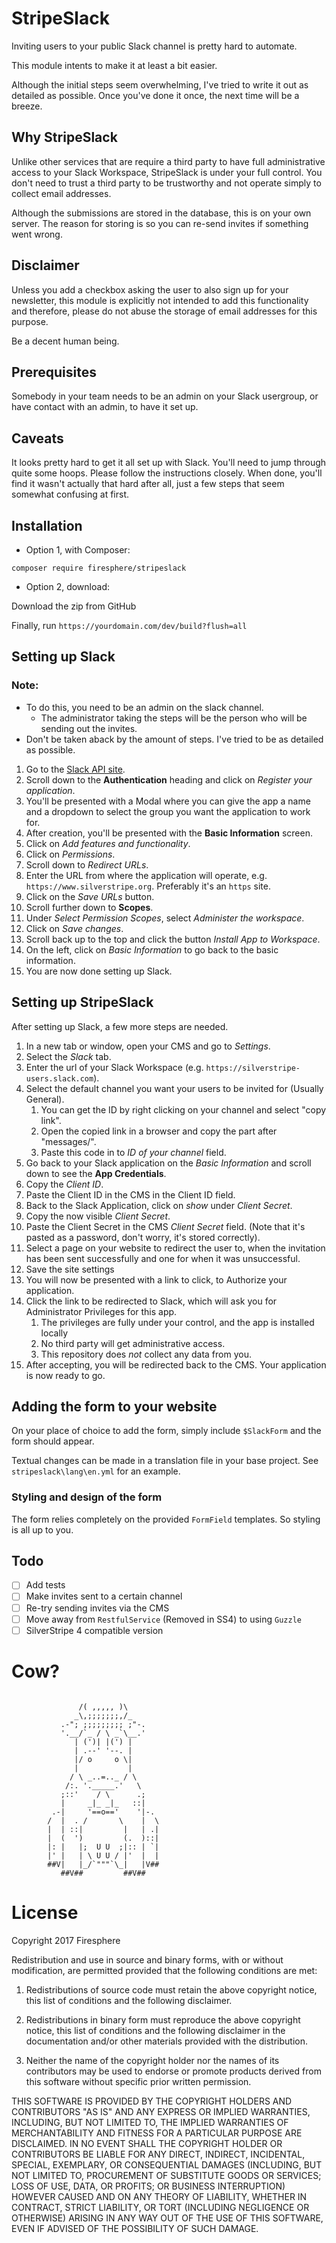 # StripeSlack

Inviting users to your public Slack channel is pretty hard to automate.

This module intents to make it at least a bit easier.

Although the initial steps seem overwhelming, I've tried to write it out as detailed as possible.
Once you've done it once, the next time will be a breeze.

## Why StripeSlack

Unlike other services that are require a third party to have full administrative access to your Slack Workspace,
StripeSlack is under your full control. You don't need to trust a third party to be trustworthy and not operate simply
to collect email addresses.

Although the submissions are stored in the database, this is on your own server. The reason for storing is so you can
re-send invites if something went wrong.

## Disclaimer

Unless you add a checkbox asking the user to also sign up for your newsletter, this module is explicitly not intended
to add this functionality and therefore, please do not abuse the storage of email addresses for this purpose.

Be a decent human being.

## Prerequisites

Somebody in your team needs to be an admin on your Slack usergroup, or have contact with an admin, to have it set up.

## Caveats

It looks pretty hard to get it all set up with Slack. You'll need to jump through quite some hoops. Please follow the instructions closely.
When done, you'll find it wasn't actually that hard after all, just a few steps that seem somewhat confusing at first.

## Installation

- Option 1, with Composer:

`composer require firesphere/stripeslack`

- Option 2, download:

Download the zip from GitHub

Finally, run `https://yourdomain.com/dev/build?flush=all`

## Setting up Slack

### Note:
- To do this, you need to be an admin on the slack channel.
    - The administrator taking the steps will be the person who will be sending out the invites.
- Don't be taken aback by the amount of steps. I've tried to be as detailed as possible.

1. Go to the [Slack API site](https://api.slack.com/web).
2. Scroll down to the **Authentication** heading and click on *Register your application*.
3. You'll be presented with a Modal where you can give the app a name and a dropdown to select the group you want the application to work for.
4. After creation, you'll be presented with the **Basic Information** screen.
5. Click on *Add features and functionality*.
6. Click on *Permissions*.
7. Scroll down to *Redirect URLs*.
8. Enter the URL from where the application will operate, e.g. `https://www.silverstripe.org`. Preferably it's an `https` site.
9. Click on the *Save URLs* button.
10. Scroll further down to **Scopes**.
11. Under *Select Permission Scopes*, select *Administer the workspace*.
12. Click on *Save changes*.
13. Scroll back up to the top and click the button *Install App to Workspace*.
14. On the left, click on *Basic Information* to go back to the basic information.
15. You are now done setting up Slack.

## Setting up StripeSlack

After setting up Slack, a few more steps are needed.

1. In a new tab or window, open your CMS and go to *Settings*.
2. Select the *Slack* tab.
3. Enter the url of your Slack Workspace (e.g. `https://silverstripe-users.slack.com`).
4. Select the default channel you want your users to be invited for (Usually General).
    1. You can get the ID by right clicking on your channel and select "copy link". 
    2. Open the copied link in a browser and copy the part after "messages/".
    3. Paste this code in to *ID of your channel* field.
5. Go back to your Slack application on the *Basic Information* and scroll down to see the **App Credentials**.
6. Copy the *Client ID*.
7. Paste the Client ID in the CMS in the Client ID field.
8. Back to the Slack Application, click on *show* under *Client Secret*.
9. Copy the now visible *Client Secret*.
10. Paste the Client Secret in the CMS *Client Secret* field. (Note that it's pasted as a password, don't worry, it's stored correctly).
11. Select a page on your website to redirect the user to, when the invitation has been sent successfully and one for when it was unsuccessful.
12. Save the site settings
13. You will now be presented with a link to click, to Authorize your application.
14. Click the link to be redirected to Slack, which will ask you for Administrator Privileges for this app.
    1. The privileges are fully under your control, and the app is installed locally
    2. No third party will get administrative access.
    3. This repository does _not_ collect any data from you.
15. After accepting, you will be redirected back to the CMS. Your application is now ready to go.

## Adding the form to your website

On your place of choice to add the form, simply include `$SlackForm` and the form should appear.

Textual changes can be made in a translation file in your base project. See `stripeslack\lang\en.yml` for an example.

### Styling and design of the form

The form relies completely on the provided `FormField` templates. So styling is all up to you.

## Todo

- [ ] Add tests
- [ ] Make invites sent to a certain channel
- [ ] Re-try sending invites via the CMS
- [ ] Move away from `RestfulService` (Removed in SS4) to using `Guzzle`
- [ ] SilverStripe 4 compatible version

# Cow?

```

               /( ,,,,, )\
              _\,;;;;;;;,/_
           .-"; ;;;;;;;;; ;"-.
           '.__/`_ / \ _`\__.'
              | (')| |(') |
              | .--' '--. |
              |/ o     o \|
              |           |
             / \ _..=.._ / \
            /:. '._____.'   \
           ;::'    / \      .;
           |     _|_ _|_   ::|
         .-|     '==o=='    '|-.
        /  |  . /       \    |  \
        |  | ::|         |   | .|
        |  (  ')         (.  )::|
        |: |   |;  U U  ;|:: | `|
        |' |   | \ U U / |'  |  |
        ##V|   |_/`"""`\_|   |V##
           ##V##         ##V##
```

# License

Copyright 2017 Firesphere

Redistribution and use in source and binary forms, with or without modification, are permitted provided that the following conditions are met:

1. Redistributions of source code must retain the above copyright notice, this list of conditions and the following disclaimer.

2. Redistributions in binary form must reproduce the above copyright notice, this list of conditions and the following disclaimer in the documentation and/or other materials provided with the distribution.

3. Neither the name of the copyright holder nor the names of its contributors may be used to endorse or promote products derived from this software without specific prior written permission.

THIS SOFTWARE IS PROVIDED BY THE COPYRIGHT HOLDERS AND CONTRIBUTORS "AS IS" AND ANY EXPRESS OR IMPLIED WARRANTIES, INCLUDING, BUT NOT LIMITED TO, THE IMPLIED WARRANTIES OF MERCHANTABILITY AND FITNESS FOR A PARTICULAR PURPOSE ARE DISCLAIMED. IN NO EVENT SHALL THE COPYRIGHT HOLDER OR CONTRIBUTORS BE LIABLE FOR ANY DIRECT, INDIRECT, INCIDENTAL, SPECIAL, EXEMPLARY, OR CONSEQUENTIAL DAMAGES (INCLUDING, BUT NOT LIMITED TO, PROCUREMENT OF SUBSTITUTE GOODS OR SERVICES; LOSS OF USE, DATA, OR PROFITS; OR BUSINESS INTERRUPTION) HOWEVER CAUSED AND ON ANY THEORY OF LIABILITY, WHETHER IN CONTRACT, STRICT LIABILITY, OR TORT (INCLUDING NEGLIGENCE OR OTHERWISE) ARISING IN ANY WAY OUT OF THE USE OF THIS SOFTWARE, EVEN IF ADVISED OF THE POSSIBILITY OF SUCH DAMAGE.